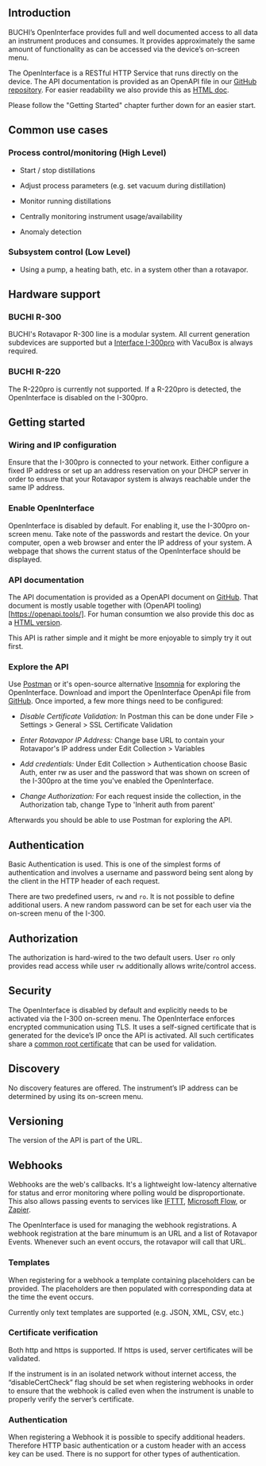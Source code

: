 ## Introduction

BUCHI’s OpenInterface provides full and well documented access to all data an instrument produces and consumes. It provides approximately the same amount of functionality as can be accessed via the device’s on-screen menu. 

The OpenInterface is a RESTful HTTP Service that runs directly on the device. The API documentation is provided as an OpenAPI file in our [GitHub repository](https://github.com/buchi-labortechnik-ag/openinterface_rotavapor/blob/master/rotavapor_openinterface.yaml). For easier readability we also provide this as [HTML doc](https://developer.buchi.digital/rotavapor/openinterface/doc/index.html).

Please follow the "Getting Started" chapter further down for an easier start. 

## Common use cases

### Process control/monitoring (High Level)

-  Start / stop distillations

-  Adjust process parameters (e.g. set vacuum during distillation)

-  Monitor running distillations

-  Centrally monitoring instrument usage/availability

-  Anomaly detection

### Subsystem control (Low Level)

- Using a pump, a heating bath, etc. in a system other than a rotavapor.

## Hardware support
### BUCHI R-300
BUCHI's Rotavapor R-300 line is a modular system. All current generation subdevices are supported but a [Interface I-300pro](https://www.buchi.com/en/products/laboratory-evaporation/interface-i-300-pro) with VacuBox is always required.

### BUCHI R-220
The R-220pro is currently not supported. If a R-220pro is detected, the OpenInterface is disabled on the I-300pro. 

## Getting started

### Wiring and IP configuration

Ensure that the I-300pro is connected to your network. Either configure a fixed IP address or set up an address reservation on your DHCP server in order to ensure that your Rotavapor system is always reachable under the same IP address.

### Enable OpenInterface

OpenInterface is disabled by default. For enabling it, use the I-300pro on-screen menu. Take note of the passwords and restart the device.
On your computer, open a web browser and enter the IP address of your system. A webpage that shows the current status of the OpenInterface should be displayed.

### API documentation
The API documentation is provided as a OpenAPI document on [GitHub](https://github.com/buchi-labortechnik-ag/openinterface_rotavapor/blob/master/rotavapor_openinterface.yaml). That document is mostly usable together with (OpenAPI tooling)[https://openapi.tools/]. For human consumtion we also provide this doc as a [HTML version](https://developer.buchi.digital/rotavapor/openinterface/doc/index.html).

This API is rather simple and it might be more enjoyable to simply try it out first.

### Explore the API

Use [Postman](https://www.getpostman.com/) or it's open-source alternative [Insomnia](https://insomnia.rest/) for exploring the OpenInterface. Download and import the OpenInterface OpenApi file from [GitHub](https://github.com/buchi-labortechnik-ag/openinterface_rotavapor/blob/master/rotavapor_openinterface.yaml). Once imported, a few more things need to be configured:

- _Disable Certificate Validation:_ In Postman this can be done under File > Settings > General > SSL Certificate Validation

- _Enter Rotavapor IP Address:_ Change base URL to contain your Rotavapor's IP address under Edit Collection > Variables

- _Add credentials:_ Under Edit Collection > Authentication choose Basic Auth, enter rw as user and the password that was shown on screen of the I-300pro at the time you've enabled the OpenInterface.

- _Change Authorization:_ For each request inside the collection, in the Authorization tab, change Type to 'Inherit auth from parent'

Afterwards you should be able to use Postman for exploring the API.


## Authentication

Basic Authentication is used. This is one of the simplest forms of
authentication and involves a username and password being sent along by the
client in the HTTP header of each request.


There are two predefined users, `rw` and `ro`. It is not
possible to define additional users. A new random password can be set for
each user via the on-screen menu of the I-300.


## Authorization

The authorization is hard-wired to the two default users. User `ro` only provides read access while user `rw` additionally allows write/control access.


## Security

The OpenInterface is disabled by default and explicitly needs to be
activated via the I-300 on-screen menu. The OpenInterface enforces encrypted
communication using TLS. It uses a self-signed certificate that is
generated for the device’s IP once the API is activated. All such certificates share a [common root certificate](https://raw.githubusercontent.com/buchi-labortechnik-ag/openinterface_rotavapor/master/root_cert.crt) that can be used for validation.


## Discovery

No discovery features are offered. The instrument’s IP address can be
determined by using its on-screen menu.


## Versioning

The version of the API is part of the URL.


## Webhooks

Webhooks are the web's callbacks. It's a lightweight low-latency alternative for status and error monitoring where polling would be disproportionate.
This also allows passing events to services like [IFTTT](https://ifttt.com/), [Microsoft Flow](https://flow.microsoft.com/), or [Zapier](https://zapier.com/).

The OpenInterface is used for managing the webhook registrations. A webhook registration at the bare minumum is an URL and a list of Rotavapor Events. Whenever such an event occurs, the rotavapor will call that URL. 


### Templates

When registering for a webhook a template containing placeholders can be
provided. The placeholders are then populated with corresponding data at the
time the event occurs.

Currently only text templates are supported (e.g. JSON, XML, CSV, etc.)


### Certificate verification

Both http and https is supported. If https is used, server certificates will be validated.

If the instrument is in an isolated network without internet access, the “disableCertCheck” flag should be set when registering webhooks in order to ensure that the webhook is called even when the instrument is unable to properly verify the server’s certificate.

### Authentication

When registering a Webhook it is possible to specify additional headers.
Therefore HTTP basic authentication or a custom header with an access key
can be used. There is no support for other types of authentication.